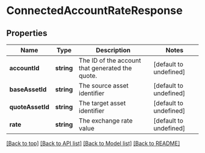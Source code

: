 # ConnectedAccountRateResponse

## Properties

|Name | Type | Description | Notes|
|------------ | ------------- | ------------- | -------------|
|**accountId** | **string** | The ID of the account that generated the quote. | [default to undefined]|
|**baseAssetId** | **string** | The source asset identifier | [default to undefined]|
|**quoteAssetId** | **string** | The target asset identifier | [default to undefined]|
|**rate** | **string** | The exchange rate value | [default to undefined]|




[[Back to top]](#) [[Back to API list]](../../README.md#documentation-for-api-endpoints) [[Back to Model list]](../../README.md#documentation-for-models) [[Back to README]](../../README.md)
